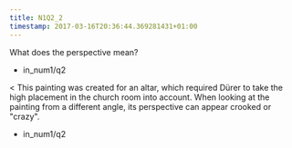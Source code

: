 ```yaml
---
title: N1Q2_2
timestamp: 2017-03-16T20:36:44.369281431+01:00
---
```


What does the perspective mean?
* in_num1/q2

< This painting was created for an altar, which required Dürer to take the high placement in the church room into account. When looking at the painting from a different angle, its perspective can appear crooked or "crazy".
* in_num1/q2
